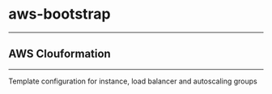 # aws-bootstrap

---
## AWS Clouformation 
---

Template configuration for instance, load balancer and autoscaling groups
